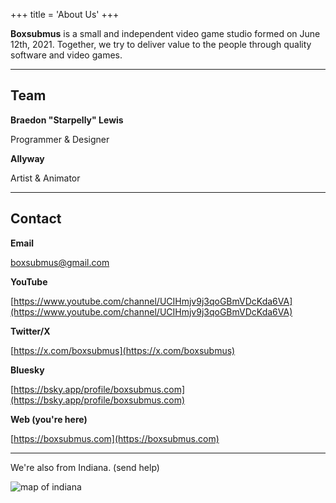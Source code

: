 +++
title = 'About Us'
+++

**Boxsubmus** is a small and independent video game studio formed on June 12th, 2021. Together, 
we try to deliver value to the people through quality software and video games.

<hr>

## Team
**Braedon "Starpelly" Lewis**

Programmer & Designer

**Allyway**

Artist & Animator

<hr>

## Contact

**Email**

[boxsubmus@gmail.com](mailto:boxsubmus@gmail.com)

**YouTube**

[https://www.youtube.com/channel/UCIHmjv9j3qoGBmVDcKda6VA](https://www.youtube.com/channel/UCIHmjv9j3qoGBmVDcKda6VA)

**Twitter/X**

[https://x.com/boxsubmus](https://x.com/boxsubmus)

**Bluesky**

[https://bsky.app/profile/boxsubmus.com](https://bsky.app/profile/boxsubmus.com)

**Web (you're here)**

[https://boxsubmus.com](https://boxsubmus.com)

<hr>

We're also from Indiana. (send help)

![map of indiana](/images/about/indiana.webp)